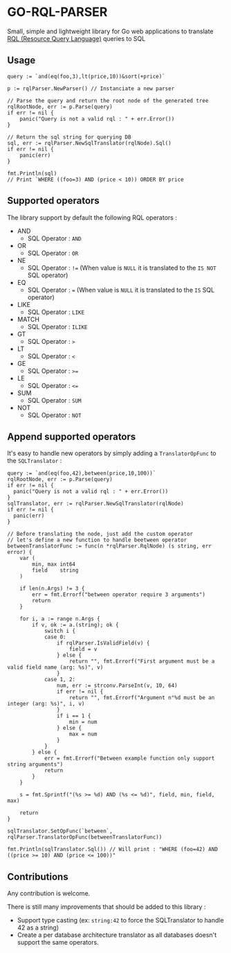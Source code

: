 # GO-RQL-PARSER
Small, simple and lightweight library for Go web applications to translate [RQL (Resource Query Language)](http://www.persvr.org/rql/) queries to SQL

## Usage

    query := `and(eq(foo,3),lt(price,10))&sort(+price)`
    
    p := rqlParser.NewParser() // Instanciate a new parser

    // Parse the query and return the root node of the generated tree
	rqlRootNode, err := p.Parse(query) 
	if err != nil {
		panic("Query is not a valid rql : " + err.Error())
	}
	
	// Return the sql string for querying DB
	sql, err := rqlParser.NewSqlTranslator(rqlNode).Sql()
	if err != nil {
		panic(err)
	}
	
	fmt.Println(sql) 
	// Print `WHERE ((foo=3) AND (price < 10)) ORDER BY price

## Supported operators
The library support by default the following RQL operators :
 
 - AND
   - SQL Operator : `AND`
 - OR
   - SQL Operator : `OR` 
 - NE 
	 - SQL Operator : `!=` (When value is `NULL` it is translated to the `IS NOT` SQL operator)
 - EQ
	 - SQL Operator : `=` (When value is `NULL` it is translated to the `IS` SQL operator)
 - LIKE
	 - SQL Operator : `LIKE`
 - MATCH
	- SQL Operator : `ILIKE`
 - GT 
	- SQL Operator : `>`
 - LT
 	- SQL Operator : `<`
 - GE
 	- SQL Operator : `>=`
 - LE
 	- SQL Operator : `<=`
 - SUM
 	- SQL Operator : `SUM`
 - NOT
 	- SQL Operator : `NOT`

## Append supported operators
It's easy to handle new operators by simply adding a `TranslatorOpFunc` to the `SQLTranslator` :
    
    query := `and(eq(foo,42),between(price,10,100))`
    rqlRootNode, err := p.Parse(query) 
    if err != nil { 
      panic("Query is not a valid rql : " + err.Error()) 
    }
    sqlTranslator, err := rqlParser.NewSqlTranslator(rqlNode)
    if err != nil { 
      panic(err) 
    }
    
    // Before translating the node, just add the custom operator
    // let's define a new function to handle beetween operator
	betweenTranslatorFunc := func(n *rqlParser.RqlNode) (s string, err error) {
		var (
			min, max int64
			field    string
		)

		if len(n.Args) != 3 {
			err = fmt.Errorf("between operator require 3 arguments")
			return
		}

		for i, a := range n.Args {
			if v, ok := a.(string); ok {
				switch i {
				case 0:
					if rqlParser.IsValidField(v) {
						field = v
					} else {
						return "", fmt.Errorf("First argument must be a valid field name (arg: %s)", v)
					}
				case 1, 2:
					num, err := strconv.ParseInt(v, 10, 64)
					if err != nil {
						return "", fmt.Errorf("Argument n°%d must be an integer (arg: %s)", i, v)
					}
					if i == 1 {
						min = num
					} else {
						max = num
					}
				}
			} else {
				err = fmt.Errorf("Between example function only support string arguments")
				return
			}
		}

		s = fmt.Sprintf("(%s >= %d) AND (%s <= %d)", field, min, field, max)

		return
	}
    
    sqlTranslator.SetOpFunc(`between`, rqlParser.TranslatorOpFunc(betweenTranslatorFunc))
    
    fmt.Println(sqlTranslator.Sql()) // Will print : "WHERE (foo=42) AND ((price >= 10) AND (price <= 100))"

## Contributions

Any contribution is welcome. 

There is still many improvements that should be added to this library :
- Support type casting (ex: `string:42` to force the SQLTranslator to handle 42 as a string)
- Create a per database architecture translator as all databases doesn't support the same operators.
